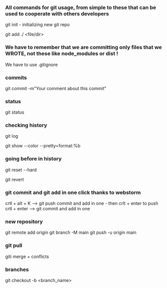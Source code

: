 ### All commands for git usage, from simple to these that can be used to cooperate with others developers

git init - initializing new git repo

git add ./ <file/dir>

### We have to remember that we are committing only files that we WROTE, not these like node_modules or dist !

We have to use .gitignore

### commits

git commit -m"Your comment about this commit"

### status

git status

### checking history

git log

git show --color --pretty=format:%b <hash commita>

### going before in history

git reset --hard <hash or tag of commit that we want to go>

git revert <hash or tag of commit that we want to go>

### git commit and git add in one click thanks to webstorm

crtl + alt + K --> git push commit and add in one - then crlt + enter to push
crtl + enter --> git commit and add in one

### new repository

git remote add origin <link to repository>
git branch -M main
git push -u origin main

### git pull

giti merge + conflicts

### branches

git checkout -b <branch_name>
